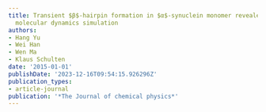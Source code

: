 ```yaml
---
title: Transient $β$-hairpin formation in $α$-synuclein monomer revealed by coarse-grained
  molecular dynamics simulation
authors:
- Hang Yu
- Wei Han
- Wen Ma
- Klaus Schulten
date: '2015-01-01'
publishDate: '2023-12-16T09:54:15.926296Z'
publication_types:
- article-journal
publication: '*The Journal of chemical physics*'
---
```

